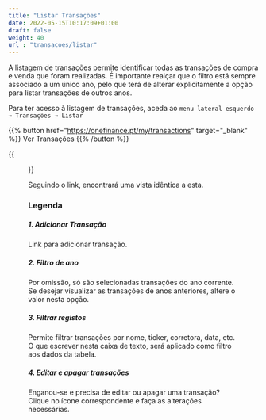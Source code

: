```yaml
---
title: "Listar Transações"
date: 2022-05-15T10:17:09+01:00
draft: false
weight: 40
url : "transacoes/listar"
---
```


A listagem de transações permite identificar todas as transações de compra e venda que foram realizadas.
É importante realçar que o filtro está sempre associado a um único ano, pelo que terá de alterar explicitamente a opção para listar transações de outros anos.

Para ter acesso à listagem de transações, aceda ao `menu lateral esquerdo → Transações → Listar`

{{% button href="https://onefinance.pt/my/transactions" target="_blank" %}} Ver Transações {{% /button %}} 

{{<figure src="/03-transacoes/images/listar-transacoes.png" title="Listar transações" class="left">}}

Seguindo o link, encontrará uma vista idêntica a esta. 

### Legenda

##### 1. Adicionar Transação
Link para adicionar transação.

##### 2. Filtro de ano
Por omissão, só são selecionadas transações do ano corrente. Se desejar visualizar as transações de anos anteriores, altere o valor nesta opção.

##### 3. Filtrar registos
Permite filtrar transações por nome, ticker, corretora, data, etc. O que escrever nesta caixa de texto, será aplicado como filtro aos dados da tabela.

##### 4. Editar e apagar transações
Enganou-se e precisa de editar ou apagar uma transação? Clique no ícone correspondente e faça as alterações necessárias.
